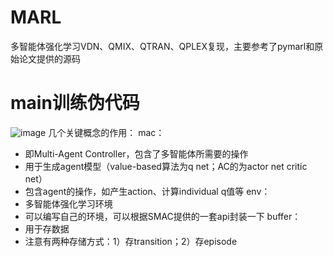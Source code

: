 # MARL
多智能体强化学习VDN、QMIX、QTRAN、QPLEX复现，主要参考了pymarl和原始论文提供的源码
# main训练伪代码
![image](https://user-images.githubusercontent.com/78296375/225800123-ee80dddd-c30f-4eb6-affc-9d0ef56bc31e.png)
几个关键概念的作用：
mac：
- 即Multi-Agent Controller，包含了多智能体所需要的操作
- 用于生成agent模型（value-based算法为q net；AC的为actor net critic net）
- 包含agent的操作，如产生action、计算individual q值等
env：
- 多智能体强化学习环境
- 可以编写自己的环境，可以根据SMAC提供的一套api封装一下
buffer：
- 用于存数据
- 注意有两种存储方式：1）存transition；2）存episode
